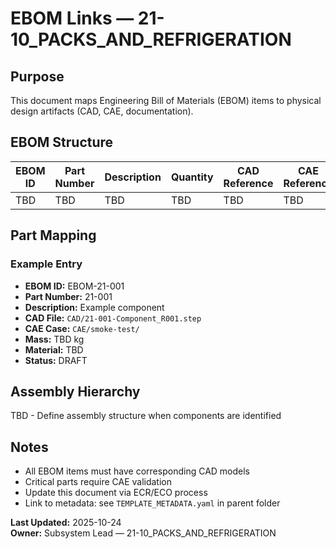 # EBOM Links — 21-10_PACKS_AND_REFRIGERATION

## Purpose
This document maps Engineering Bill of Materials (EBOM) items to physical design artifacts (CAD, CAE, documentation).

## EBOM Structure

| EBOM ID | Part Number | Description | Quantity | CAD Reference | CAE Reference | Status |
|---------|-------------|-------------|----------|---------------|---------------|--------|
| TBD | TBD | TBD | TBD | TBD | TBD | DRAFT |

## Part Mapping

### Example Entry
- **EBOM ID:** EBOM-21-001
- **Part Number:** 21-001
- **Description:** Example component
- **CAD File:** `CAD/21-001-Component_R001.step`
- **CAE Case:** `CAE/smoke-test/`
- **Mass:** TBD kg
- **Material:** TBD
- **Status:** DRAFT

## Assembly Hierarchy

TBD - Define assembly structure when components are identified

## Notes
- All EBOM items must have corresponding CAD models
- Critical parts require CAE validation
- Update this document via ECR/ECO process
- Link to metadata: see `TEMPLATE_METADATA.yaml` in parent folder

**Last Updated:** 2025-10-24  
**Owner:** Subsystem Lead — 21-10_PACKS_AND_REFRIGERATION
